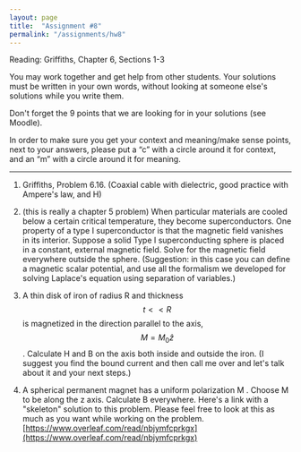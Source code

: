 ```yaml
---
layout: page
title:  "Assignment #8"
permalink: "/assignments/hw8"
---
```


Reading: 
Griffiths, Chapter 6, Sections 1-3

You may work together and get help from other students. Your solutions must be written in your own words, without looking at someone else's solutions while
you write them.

Don't forget the 9 points that we are looking for in your solutions (see Moodle).

In order to make sure you get your context and meaning/make sense points, 
next to your answers, please put a “c” with a circle around it for context, 
and an “m” with a circle around it for meaning.

______________________________________________________________________________

1.  Griffiths, Problem 6.16. (Coaxial cable with dielectric, good practice with Ampere's law, and H)

2. (this is really a chapter 5 problem) When particular materials are cooled below a certain critical temperature, they become
superconductors. One property of a type I superconductor is that the magnetic field vanishes
in its interior. Suppose a solid Type I superconducting sphere is placed in a constant,
external magnetic field. Solve for the magnetic field everywhere outside the sphere. (Suggestion: in this case you can define a magnetic scalar potential, and use
all the formalism we developed for solving Laplace's equation using separation of variables.)

3. A thin disk of iron of radius R and thickness $$t << R$$ is magnetized in the direction parallel to
the axis, $$M = M_0\hat{z}$$ . Calculate H and B on the axis both inside and outside the iron. (I suggest you find the bound current and then call me over and let's talk about it and your next steps.)

4. A spherical permanent magnet has a uniform polarization M . Choose M to be along the
z axis. Calculate B everywhere. 
Here's a link with a "skeleton" solution to this problem.  Please feel free to look at this as much as you want while working on the problem. 
[https://www.overleaf.com/read/nbjymfcprkgx](https://www.overleaf.com/read/nbjymfcprkgx)
